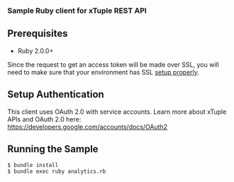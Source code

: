 ### Sample Ruby client for xTuple REST API

## Prerequisites

- Ruby 2.0.0+ 

Since the request to get an access token will be made over SSL, you will need to make sure
that your environment has SSL [setup properly](https://github.com/lostisland/faraday/wiki/Setting-up-SSL-certificates).

## Setup Authentication

This client uses OAuth 2.0 with service accounts. Learn more about xTuple APIs and OAuth 2.0 here:
https://developers.google.com/accounts/docs/OAuth2

## Running the Sample

    $ bundle install
    $ bundle exec ruby analytics.rb

